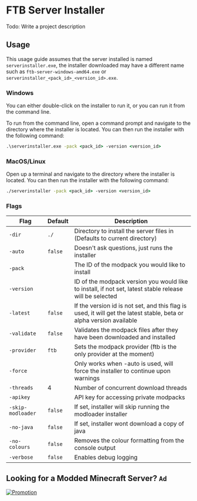 # FTB Server Installer

Todo: Write a project description

## Usage

This usage guide assumes that the server installed is named `serverinstaller.exe`, the installer downloaded may have a different name such as `ftb-server-windows-amd64.exe` or `serverinstaller_<pack_id>_<version_id>.exe`.

### Windows

You can either double-click on the installer to run it, or you can run it from the command line.

To run from the command line, open a command prompt and navigate to the directory where the installer is located. You can then run the installer with the following command:

```cmd
.\serverinstaller.exe -pack <pack_id> -version <version_id>
```

### MacOS/Linux

Open up a terminal and navigate to the directory where the installer is located. You can then run the installer with the following command:

```cmd
./serverinstaller -pack <pack_id> -version <version_id>
```

### Flags

| Flag              | Default              | Description                                                                                                         |
|-------------------|----------------------|---------------------------------------------------------------------------------------------------------------------|
| `-dir`            | `./`                 | Directory to install the server files in (Defaults to current directory)                                            |
| `-auto`           | `false`              | Doesn't ask questions, just runs the installer                                                                      |
| `-pack`           |                      | The ID of the modpack you would like to install                                                                     |
| `-version`        |                      | ID of the modpack version you would like to install, if not set, latest stable release will be selected             |
| `-latest`         | `false`              | If the version id is not set, and this flag is used, it will get the latest stable, beta or alpha version available |
| `-validate`       | `false`              | Validates the modpack files after they have been downloaded and installed                                           |
| `-provider`       | `ftb`                | Sets the modpack provider (ftb is the only provider at the moment)                                                  |
| `-force`          |                      | Only works when -auto is used, will force the installer to continue upon warnings                                   |
| `-threads`        | 4                    | Number of concurrent download threads                                                                               |
| `-apikey`         |                      | API key for accessing private modpacks                                                                              |
| `-skip-modloader` | `false`              | If set, installer will skip running the modloader installer                                                         |
| `-no-java`        | `false`              | If set, installer wont download a copy of java                                                                      |
| `-no-colours`     | `false`              | Removes the colour formatting from the console output                                                               |
| `-verbose`        | `false`              | Enables debug logging                                                                                               |

## Looking for a Modded Minecraft Server? `Ad`

[![Promotion](https://cdn.feed-the-beast.com/assets/promo/ftb-bh-promo-large.png)](https://bisecthosting.com/ftb)
